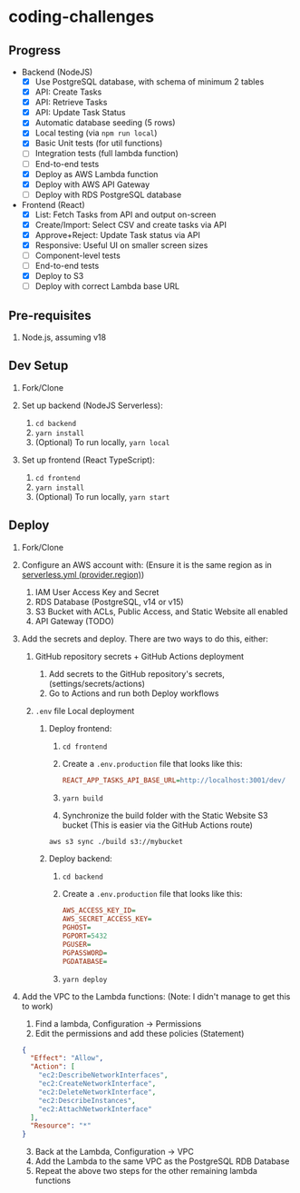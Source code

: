 # coding-challenges

## Progress

- Backend (NodeJS)
  - [x] Use PostgreSQL database, with schema of minimum 2 tables
  - [x] API: Create Tasks
  - [x] API: Retrieve Tasks
  - [x] API: Update Task Status
  - [x] Automatic database seeding (5 rows)
  - [x] Local testing (via `npm run local`)
  - [x] Basic Unit tests (for util functions)
  - [ ] Integration tests (full lambda function)
  - [ ] End-to-end tests
  - [x] Deploy as AWS Lambda function
  - [x] Deploy with AWS API Gateway
  - [ ] Deploy with RDS PostgreSQL database
- Frontend (React)
  - [x] List: Fetch Tasks from API and output on-screen
  - [x] Create/Import: Select CSV and create tasks via API
  - [x] Approve+Reject: Update Task status via API
  - [x] Responsive: Useful UI on smaller screen sizes
  - [ ] Component-level tests
  - [ ] End-to-end tests
  - [x] Deploy to S3
  - [ ] Deploy with correct Lambda base URL

## Pre-requisites

1. Node.js, assuming v18

## Dev Setup

1.  Fork/Clone
2.  Set up backend (NodeJS Serverless):

    1.  `cd backend`
    2.  `yarn install`
    3.  (Optional) To run locally, `yarn local`

3.  Set up frontend (React TypeScript):

    1.  `cd frontend`
    2.  `yarn install`
    3.  (Optional) To run locally, `yarn start`

## Deploy

1. Fork/Clone
2. Configure an AWS account with: (Ensure it is the same region as in [serverless.yml (provider.region)](serverless.yml))
   1. IAM User Access Key and Secret
   2. RDS Database (PostgreSQL, v14 or v15)
   3. S3 Bucket with ACLs, Public Access, and Static Website all enabled
   4. API Gateway (TODO)
3. Add the secrets and deploy. There are two ways to do this, either:

   1. GitHub repository secrets + GitHub Actions deployment
      1. Add secrets to the GitHub repository's secrets, (settings/secrets/actions)
      2. Go to Actions and run both Deploy workflows
   2. `.env` file Local deployment

      1. Deploy frontend:

         1. `cd frontend`
         2. Create a `.env.production` file that looks like this:

            ```ini
            REACT_APP_TASKS_API_BASE_URL=http://localhost:3001/dev/
            ```

         3. `yarn build`
         4. Synchronize the build folder with the Static Website S3 bucket (This is easier via the GitHub Actions route)

         ```sh
         aws s3 sync ./build s3://mybucket
         ```

      2. Deploy backend:

         1. `cd backend`
         2. Create a `.env.production` file that looks like this:

            ```ini
            AWS_ACCESS_KEY_ID=
            AWS_SECRET_ACCESS_KEY=
            PGHOST=
            PGPORT=5432
            PGUSER=
            PGPASSWORD=
            PGDATABASE=
            ```

         3. `yarn deploy`

4. Add the VPC to the Lambda functions: (Note: I didn't manage to get this to work)
   1. Find a lambda, Configuration -> Permissions
   2. Edit the permissions and add these policies (Statement)
   ```json
   {
     "Effect": "Allow",
     "Action": [
       "ec2:DescribeNetworkInterfaces",
       "ec2:CreateNetworkInterface",
       "ec2:DeleteNetworkInterface",
       "ec2:DescribeInstances",
       "ec2:AttachNetworkInterface"
     ],
     "Resource": "*"
   }
   ```
   3. Back at the Lambda, Configuration -> VPC
   4. Add the Lambda to the same VPC as the PostgreSQL RDB Database
   5. Repeat the above two steps for the other remaining lambda functions

